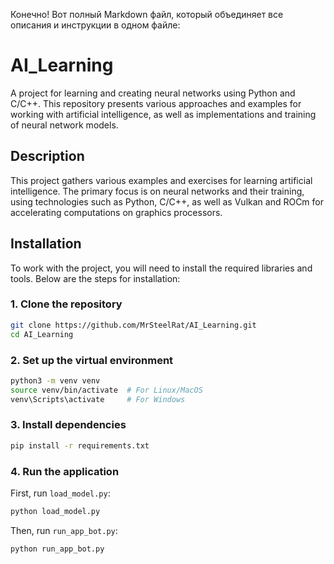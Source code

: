Конечно! Вот полный Markdown файл, который объединяет все описания и инструкции в одном файле:

# AI_Learning

A project for learning and creating neural networks using Python and C/C++. This repository presents various approaches and examples for working with artificial intelligence, as well as implementations and training of neural network models.

## Description

This project gathers various examples and exercises for learning artificial intelligence. The primary focus is on neural networks and their training, using technologies such as Python, C/C++, as well as Vulkan and ROCm for accelerating computations on graphics processors.

## Installation

To work with the project, you will need to install the required libraries and tools. Below are the steps for installation:

### 1. Clone the repository

```bash
git clone https://github.com/MrSteelRat/AI_Learning.git
cd AI_Learning
```

### 2. Set up the virtual environment

```bash
python3 -m venv venv
source venv/bin/activate  # For Linux/MacOS
venv\Scripts\activate     # For Windows
```

### 3. Install dependencies

```bash
pip install -r requirements.txt
```

### 4. Run the application

First, run `load_model.py`:

```bash
python load_model.py
```

Then, run `run_app_bot.py`:

```bash
python run_app_bot.py
```

